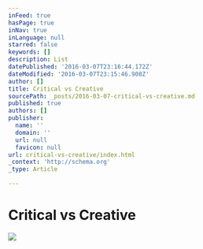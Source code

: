 ```yaml
---
inFeed: true
hasPage: true
inNav: true
inLanguage: null
starred: false
keywords: []
description: List
datePublished: '2016-03-07T23:16:44.172Z'
dateModified: '2016-03-07T23:15:46.908Z'
author: []
title: Critical vs Creative
sourcePath: _posts/2016-03-07-critical-vs-creative.md
published: true
authors: []
publisher:
  name: ''
  domain: ''
  url: null
  favicon: null
url: critical-vs-creative/index.html
_context: 'http://schema.org'
_type: Article

---
```

# Critical vs Creative
![](https://s3-us-west-2.amazonaws.com/the-grid-img/p/2b3615a0962f5673bd2ce27a3f685ad6269157a4.png)